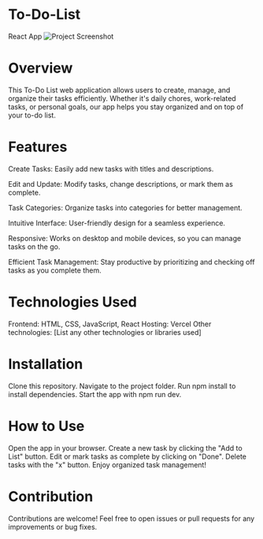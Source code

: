 # To-Do-List
React App
![Project Screenshot](https://github.com/KennyPham97/To-Do-List/blob/888292954074a332eb3c944becd8e2c15654f77d/to-do.png)

<h1>Overview</h1>
This To-Do List web application allows users to create, manage, and organize their tasks efficiently. Whether it's daily chores, work-related tasks, or personal goals, our app helps you stay organized and on top of your to-do list.

<h1>Features</h1>
<p>Create Tasks: Easily add new tasks with titles and descriptions.</p>
<p>Edit and Update: Modify tasks, change descriptions, or mark them as complete.</p>
<p>Task Categories: Organize tasks into categories for better management.</p>
<p>Intuitive Interface: User-friendly design for a seamless experience.</p>
<p>Responsive: Works on desktop and mobile devices, so you can manage tasks on the go.</p>
<p>Efficient Task Management: Stay productive by prioritizing and checking off tasks as you complete them.</p>

<h1>Technologies Used</h1>
Frontend: HTML, CSS, JavaScript, React
Hosting: Vercel
Other technologies: [List any other technologies or libraries used]

<h1>Installation</h1>
Clone this repository.
Navigate to the project folder.
Run npm install to install dependencies.
Start the app with npm run dev.

<h1>How to Use</h1>
Open the app in your browser.
Create a new task by clicking the "Add to List" button.
Edit or mark tasks as complete by clicking on "Done".
Delete tasks with the "x" button.
Enjoy organized task management!

<h1>Contribution</h1>
Contributions are welcome! Feel free to open issues or pull requests for any improvements or bug fixes.
